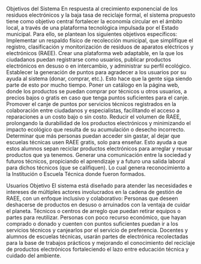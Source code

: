 Objetivos del Sistema
En respuesta al crecimiento exponencial de los residuos electrónicos y la baja tasa de reciclaje formal, el sistema propuesto tiene como objetivo central fortalecer la economía circular en el ámbito local, a través de una plataforma tecnológica impulsada por el Estado municipal. Para ello, se plantean los siguientes objetivos específicos:
Implementar un respaldo físico de recolección municipal, que simplifique el registro, clasificación y monitorización de residuos de aparatos eléctricos y electrónicos (RAEE).
Crear una plataforma web adaptable, en la que los ciudadanos puedan registrarse como usuarios, publicar productos electrónicos en desuso o en intercambio, y administrar su perfil ecológico.
Establecer la generación de puntos para agradecer a los usuarios por su ayuda al sistema (donar, comprar, etc.). Esto hace que la gente siga siendo parte de esto por mucho tiempo.
Poner un catálogo en la página web, donde los productos se puedan comprar por técnicos u otros usuarios, a precios bajos o gratis en caso que tenga puntos suficientes para el canje.
Promover el canje de puntos por servicios técnicos registrados en la colaboración entre ciudadanos y especialistas, facilitando el acceso a reparaciones a un costo bajo o sin costo.
Reducir el volumen de RAEE, prolongando la durabilidad de los productos electrónicos y minimizando el impacto ecológico que resulta de su acumulación o desecho incorrecto.
Determinar que más personas puedan acceder sin gastar, al dejar que escuelas técnicas usen RAEE gratis, solo para enseñar. Esto ayuda a que estos alumnos sepan reciclar productos electrónicos para arreglar y reusar productos que ya tenemos.
Generar una comunicación entre la sociedad y futuros técnicos, propiciando el aprendizaje y a futuro una salida laboral para dichos técnicos (que se califiquen). Lo cual genera reconocimiento a la Institución o Escuela Técnica donde fueron formados.

Usuarios Objetivo
El sistema está diseñado para atender las necesidades e intereses de múltiples actores involucrados en la cadena de gestión de RAEE, con un enfoque inclusivo y colaborativo:
Personas que deseen deshacerse de productos en desuso o arruinados con la ventaja de cuidar el planeta.
Técnicos o centros de arreglo que puedan retirar equipos o partes para reutilizar.
Personas con poco recurso económico, que hayan comprado o donado y cuenten con puntos suficientes puedan ir a los servicios técnicos y canjearlos por el servicio de preferencia.
Docentes y alumnos de escuelas técnicas, usarán partes de electrónica recolectadas para la base de trabajos prácticos y mejorando el conocimiento del reciclaje de productos electrónicos fortaleciendo el lazo entre educación técnica y cuidado del ambiente.


